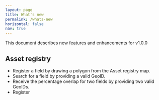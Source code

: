 ```yaml
---
layout: page
title: What's new
permalink: /whats-new
horizontal: false
nav: true
---
```


This document describes new features and enhancements for v1.0.0

## Asset registry

* Register a field by drawing a polygon from the Asset registry map.
* Search for a field by providing a valid GeoID.
* Receive the percentage overlap for two fields by providing two valid GeoIDs.
* Register
